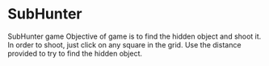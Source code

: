 # SubHunter

SubHunter game
Objective of game is to find the hidden object and shoot it. In order to shoot, just click on any square in the grid. 
Use the distance provided to try to find the hidden object.
